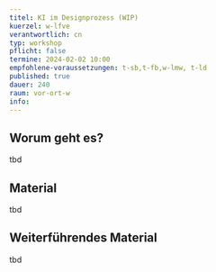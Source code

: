 ```yaml
---
titel: KI im Designprozess (WIP)
kuerzel: w-lfve
verantwortlich: cn
typ: workshop
pflicht: false
termine: 2024-02-02 10:00
empfohlene-voraussetzungen: t-sb,t-fb,w-lmw, t-ld
published: true
dauer: 240
raum: vor-ort-w
info: 
---
```


## Worum geht es?
tbd

## Material
tbd

## Weiterführendes Material
tbd